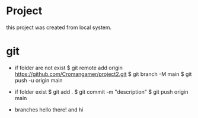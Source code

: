 # Project
this project was created from local system.


# git 
* if folder are not exist 
$ git remote add origin https://github.com/Cromangamer/project2.git
$ git branch -M main
$ git push -u origin main

* if folder exist 
$ git add .
$ git commit -m "description"
$ git push origin main

* branches
hello there!
and hi 
